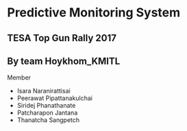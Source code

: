 # Predictive Monitoring System
## TESA Top Gun Rally 2017
## By team Hoykhom_KMITL
Member

- Isara Naranirattisai
- Peerawat Pipattanakulchai
- Siridej Phanathanate
- Patcharapon Jantana
- Thanatcha Sangpetch

